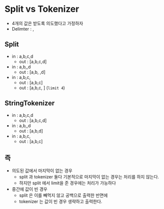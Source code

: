 # Split vs Tokenizer 

- 4개의 값은 받도록 의도했다고 가정하자
- Delimter : ,

## Split 

- in : a,b,c,d
    - out : [a,b,c,d]
- in : a,b,,d
    - out : [a,b, ,d]
- in : a,b,c,
    - out : [a,b,c]
    - out : [a,b,c, ] (`limit 4`)

## StringTokenizer

- in : a,b,c,d
    - out : [a,b,c,d]
- in : a,b,,d
    - out : [a,b,d]
- in : a,b,c,
    - out : [a,b,c]

## 즉

- 의도된 값에서 마지막이 없는 경우
    - split 과 tokenizer 둘다 기본적으로 마지막이 없는 경우는 처리를 하지 않는다.
    - 하지만 split 에서 limit을 준 경우에는 처리가 가능하다
- 중간에 값이 빈 경우
    - split 은 이를 빼먹지 않고 공백으로 출력한 반면에
    - tokenizer 는 값이 빈 경우 생략하고 출력한다.
